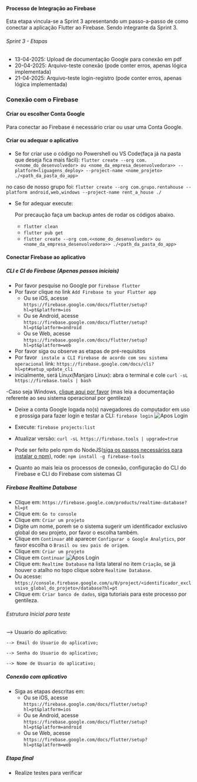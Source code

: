 #### Processo de Integração ao Firebase 

Esta etapa vincula-se a Sprint 3 apresentando um passo-a-passo de como conectar a aplicação Flutter ao Firebase.
Sendo integrante da Sprint 3.

###### Sprint 3 - Etapas 

- 13-04-2025: Upload de documentação Google para conexão em pdf
- 20-04-2025: Arquivo-teste conexão (pode conter erros, apenas lógica implementada)
- 21-04-2025: Arquivo-teste login-registro (pode conter erros, apenas lógica implementada)

### Conexão com o Firebase

#### Criar ou escolher Conta Google

Para conectar ao Firebase é necessário criar ou usar uma Conta Google.

#### Criar ou adequar o aplicativo
- Se for criar use o código no Powershell ou VS Code(faça já na pasta que deseja fica mais fácil): ```flutter create --org com.<<nome_do_desenvolvedor> ou <nome_da_empresa_desenvolvedora>> --platform<liguagens_deploy> --project-name <nome_projeto> ./<path_da_pasta_do_app>```

no caso de nosso grupo foi: ```flutter create --org com.grupo.rentahouse --platform android,web,windows --project-name rent_a_house ./```

- Se for adequar execute:
  
  Por precaução faça um backup antes de rodar os códigos abaixo.
  - ```flutter clean```
  - ```flutter pub get```
  - ```flutter create --org com.<<nome_do_desenvolvedor> ou <nome_da_empresa_desenvolvedora>> ./<path_da_pasta_do_app>```
    
#### Conectar Firebase ao aplicativo
##### CLI e CI do Firebase (Apenas passos iniciais)
- Por favor pesquise no Google por ```firebase flutter```
- Por favor clique no link ```Add Firebase to your Flutter app``` 
  - Ou se iOS, acesse ```https://firebase.google.com/docs/flutter/setup?hl=pt&platform=ios```
  - Ou se Android, acesse ```https://firebase.google.com/docs/flutter/setup?hl=pt&platform=android```
  - Ou se Web, acesse ```https://firebase.google.com/docs/flutter/setup?hl=pt&platform=web```
- Por favor siga ou observe as etapas de pré-requisitos
- Por favor ``` instale a CLI Firebase de acordo com seu sistema operacional``` link: ```https://firebase.google.com/docs/cli?hl=pt#setup_update_cli```
 - inicialmente, será Linux(Manjaro Linux): abra o terminal e cole ```curl -sL https://firebase.tools | bash```

 -Caso seja Windows, [clique aqui por favor](https://github.com/kasshinokun/Projeto-Integrado-Desenvolvimento-Movel/blob/main/Firebase_Conexao/firebase_windows_install.md)
(mas leia a documentação referente ao seu sistema operacional por gentileza)

- Deixe a conta Google logada no(s) navegadores do computador em uso e prossiga para fazer login e testar a CLI: ```firebase login```
![Apos Login](https://github.com/kasshinokun/Projeto-Integrado-Desenvolvimento-Movel/blob/main/Rent_a_House_App/Imagens_S3/aposloginterminalbrowser.jpg)
- Execute: ```firebase projects:list```
- Atualizar versão: ```curl -sL https://firebase.tools | upgrade=true```

- Pode ser feito pelo npm do NodeJS([siga os passos necessários para instalar o npm](https://github.com/kasshinokun/Projeto-Integrado-Desenvolvimento-Movel/blob/main/Firebase_Conexao/NodeJS_Install.md)), rode: ```npm install -g firebase-tools```
- Quanto ao mais leia os processos de conexão, configuração do CLI do Firebase e CLI do Firebase com sistemas CI

##### Firebase Realtime Database
- Clique em: ```https://firebase.google.com/products/realtime-database?hl=pt```
- Clique em: ```Go to console```
- Clique em: ```Criar um projeto```
- Digite um nome, poreḿ se o sistema sugerir um identificador exclusivo global do seu projeto, por favor o escolha também.
- Clique em ```Continuar``` até aparecer ```Configurar o Google Analytics```, por favor escolha o ```Brasil ou seu pais de origem```.
- Clique em: ```Criar um projeto```
- Clique em ```Continuar```
  ![Apos Login](https://github.com/kasshinokun/Projeto-Integrado-Desenvolvimento-Movel/blob/main/Rent_a_House_App/Imagens_S3/projetoconcluido.png)
- Clique em: ```Realtime Database``` na lista lateral no item ```Criação```, se já houver o atalho no topo clique sobre ```Realtime Database```.
- Ou acesse: ```https://console.firebase.google.com/u/0/project/<identificador_exclusivo_global_do_projeto>/database?hl=pt```
- Clique em: ```Criar banco de dados```, siga tutoriais para este processo por gentileza.
###### Estrutura Inicial para teste
--> Usuario do aplicativo:
    
    --> Email do Usuario do aplicativo;
    
    --> Senha do Usuario do aplicativo;
    
    --> Nome de Usuario do aplicativo;

##### Conexão com aplicativo
- Siga as etapas descritas em:
  - Ou se iOS, acesse ```https://firebase.google.com/docs/flutter/setup?hl=pt&platform=ios```
  - Ou se Android, acesse ```https://firebase.google.com/docs/flutter/setup?hl=pt&platform=android```
  - Ou se Web, acesse ```https://firebase.google.com/docs/flutter/setup?hl=pt&platform=web```
##### Etapa final
- Realize testes para verificar

